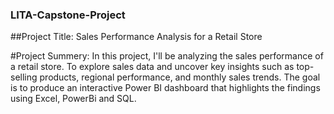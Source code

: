 ### LITA-Capstone-Project

##Project Title: Sales Performance Analysis for a Retail Store

#Project Summery:
 In this project, I'll be analyzing the sales performance of a retail store. To explore sales data and uncover key insights such as top-selling products, regional performance, and monthly sales trends. The goal is to produce an interactive Power BI dashboard that highlights the findings using Excel, PowerBi and SQL.
